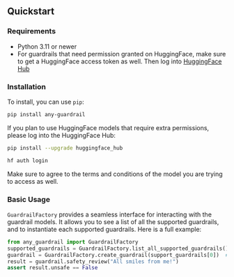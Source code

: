 ## Quickstart

### Requirements

- Python 3.11 or newer
- For guardrails that need permission granted on HuggingFace, make sure to get a HuggingFace access token as well. Then log into [HuggingFace Hub](https://huggingface.co/docs/huggingface_hub/en/quick-start#login-command)

### Installation

To install, you can use `pip`:

```bash
pip install any-guardrail
```

If you plan to use HuggingFace models that require extra permissions, please log into the HuggingFace Hub:

```bash
pip install --upgrade huggingface_hub

hf auth login
```

Make sure to agree to the terms and conditions of the model you are trying to access as well.

### Basic Usage

`GuardrailFactory` provides a seamless interface for interacting with the guardrail models. It allows you to see a list of all the supported guardrails, and to instantiate each supported guardrails. Here is a full example:

```python
from any_guardrail import GuardrailFactory
supported_guardrails = GuardrailFactory.list_all_supported_guardrails() # This will out a list of all guardrail identifiers
guardrail = GuardrailFactory.create_guardrail(support_guardrails[0])  # will create Deepset's deberta prompt injection defense model
result = guardrail.safety_review("All smiles from me!")
assert result.unsafe == False
```
